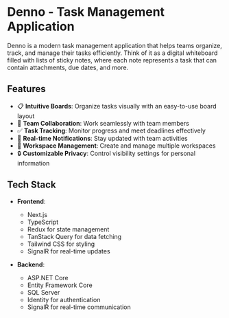 # Denno - Task Management Application

Denno is a modern task management application that helps teams organize, track, and manage their tasks efficiently. Think of it as a digital whiteboard filled with lists of sticky notes, where each note represents a task that can contain attachments, due dates, and more.

## Features

- 📋 **Intuitive Boards**: Organize tasks visually with an easy-to-use board layout
- 👥 **Team Collaboration**: Work seamlessly with team members
- ✅ **Task Tracking**: Monitor progress and meet deadlines effectively
- 🔔 **Real-time Notifications**: Stay updated with team activities
- 🏢 **Workspace Management**: Create and manage multiple workspaces
- 🔒 **Customizable Privacy**: Control visibility settings for personal information

## Tech Stack

- **Frontend**:
  - Next.js
  - TypeScript
  - Redux for state management
  - TanStack Query for data fetching
  - Tailwind CSS for styling
  - SignalR for real-time updates

- **Backend**:
  - ASP.NET Core
  - Entity Framework Core
  - SQL Server
  - Identity for authentication
  - SignalR for real-time communication
